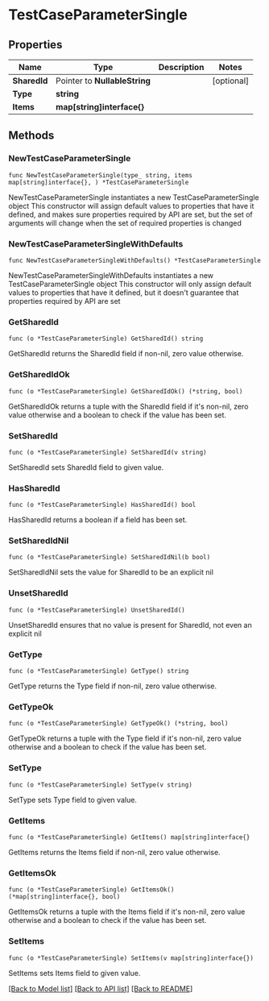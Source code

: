 # TestCaseParameterSingle

## Properties

Name | Type | Description | Notes
------------ | ------------- | ------------- | -------------
**SharedId** | Pointer to **NullableString** |  | [optional] 
**Type** | **string** |  | 
**Items** | **map[string]interface{}** |  | 

## Methods

### NewTestCaseParameterSingle

`func NewTestCaseParameterSingle(type_ string, items map[string]interface{}, ) *TestCaseParameterSingle`

NewTestCaseParameterSingle instantiates a new TestCaseParameterSingle object
This constructor will assign default values to properties that have it defined,
and makes sure properties required by API are set, but the set of arguments
will change when the set of required properties is changed

### NewTestCaseParameterSingleWithDefaults

`func NewTestCaseParameterSingleWithDefaults() *TestCaseParameterSingle`

NewTestCaseParameterSingleWithDefaults instantiates a new TestCaseParameterSingle object
This constructor will only assign default values to properties that have it defined,
but it doesn't guarantee that properties required by API are set

### GetSharedId

`func (o *TestCaseParameterSingle) GetSharedId() string`

GetSharedId returns the SharedId field if non-nil, zero value otherwise.

### GetSharedIdOk

`func (o *TestCaseParameterSingle) GetSharedIdOk() (*string, bool)`

GetSharedIdOk returns a tuple with the SharedId field if it's non-nil, zero value otherwise
and a boolean to check if the value has been set.

### SetSharedId

`func (o *TestCaseParameterSingle) SetSharedId(v string)`

SetSharedId sets SharedId field to given value.

### HasSharedId

`func (o *TestCaseParameterSingle) HasSharedId() bool`

HasSharedId returns a boolean if a field has been set.

### SetSharedIdNil

`func (o *TestCaseParameterSingle) SetSharedIdNil(b bool)`

 SetSharedIdNil sets the value for SharedId to be an explicit nil

### UnsetSharedId
`func (o *TestCaseParameterSingle) UnsetSharedId()`

UnsetSharedId ensures that no value is present for SharedId, not even an explicit nil
### GetType

`func (o *TestCaseParameterSingle) GetType() string`

GetType returns the Type field if non-nil, zero value otherwise.

### GetTypeOk

`func (o *TestCaseParameterSingle) GetTypeOk() (*string, bool)`

GetTypeOk returns a tuple with the Type field if it's non-nil, zero value otherwise
and a boolean to check if the value has been set.

### SetType

`func (o *TestCaseParameterSingle) SetType(v string)`

SetType sets Type field to given value.


### GetItems

`func (o *TestCaseParameterSingle) GetItems() map[string]interface{}`

GetItems returns the Items field if non-nil, zero value otherwise.

### GetItemsOk

`func (o *TestCaseParameterSingle) GetItemsOk() (*map[string]interface{}, bool)`

GetItemsOk returns a tuple with the Items field if it's non-nil, zero value otherwise
and a boolean to check if the value has been set.

### SetItems

`func (o *TestCaseParameterSingle) SetItems(v map[string]interface{})`

SetItems sets Items field to given value.



[[Back to Model list]](../README.md#documentation-for-models) [[Back to API list]](../README.md#documentation-for-api-endpoints) [[Back to README]](../README.md)


